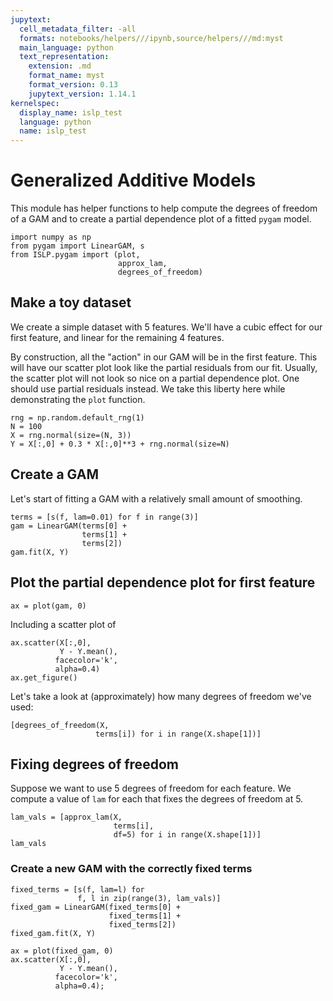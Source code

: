```yaml
---
jupytext:
  cell_metadata_filter: -all
  formats: notebooks/helpers///ipynb,source/helpers///md:myst
  main_language: python
  text_representation:
    extension: .md
    format_name: myst
    format_version: 0.13
    jupytext_version: 1.14.1
kernelspec:
  display_name: islp_test
  language: python
  name: islp_test
---
```


# Generalized Additive Models

This module has helper functions to help
compute the degrees of freedom of a GAM and to create a partial dependence plot of a
fitted `pygam` model.

```{code-cell}
import numpy as np
from pygam import LinearGAM, s
from ISLP.pygam import (plot, 
                        approx_lam, 
                        degrees_of_freedom)
```

## Make a toy dataset

We create a simple dataset with 5 features.
We'll have a cubic effect for our first feature, and linear for the remaining 4 features.

By construction, all the "action" in our GAM will be in the first feature. This will have our 
scatter plot look like the partial residuals from our fit. Usually, the scatter plot will not
look so nice on a partial dependence plot. One should use partial residuals instead. We take this liberty
here while demonstrating the `plot` function.

```{code-cell}
rng = np.random.default_rng(1)
N = 100
X = rng.normal(size=(N, 3))
Y = X[:,0] + 0.3 * X[:,0]**3 + rng.normal(size=N)
```

## Create a GAM

Let's start of fitting a GAM with a relatively small amount of smoothing.

```{code-cell}
terms = [s(f, lam=0.01) for f in range(3)]
gam = LinearGAM(terms[0] + 
                terms[1] + 
                terms[2])
gam.fit(X, Y)
```

## Plot the partial dependence plot for first feature

```{code-cell}
ax = plot(gam, 0)
```

Including a scatter plot of

```{code-cell}
ax.scatter(X[:,0], 
           Y - Y.mean(),
          facecolor='k',
          alpha=0.4)
ax.get_figure()
```

Let's take a look at (approximately) how many degrees of freedom we've used:

```{code-cell}
[degrees_of_freedom(X,
                   terms[i]) for i in range(X.shape[1])]
```

## Fixing degrees of freedom

Suppose we want to use 5 degrees of freedom for each feature. 
We compute a value of `lam` for each that fixes the degrees of freedom at 5.

```{code-cell}
lam_vals = [approx_lam(X,
                       terms[i],
                       df=5) for i in range(X.shape[1])]
lam_vals
```

### Create a new GAM with the correctly fixed terms

```{code-cell}
fixed_terms = [s(f, lam=l) for 
               f, l in zip(range(3), lam_vals)]
fixed_gam = LinearGAM(fixed_terms[0] + 
                      fixed_terms[1] + 
                      fixed_terms[2])
fixed_gam.fit(X, Y)
```

```{code-cell}
ax = plot(fixed_gam, 0)
ax.scatter(X[:,0], 
           Y - Y.mean(),
          facecolor='k',
          alpha=0.4);
```
